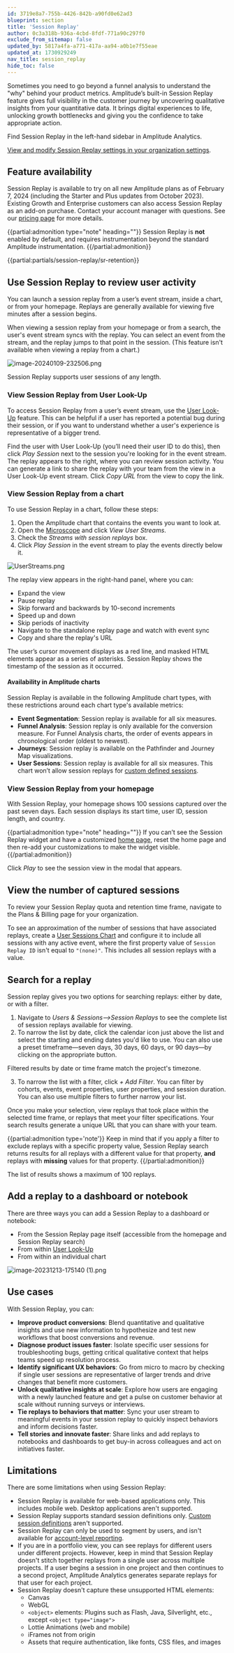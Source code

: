 ```yaml
---
id: 3719e8a7-755b-4426-842b-a90fd0e62ad3
blueprint: section
title: 'Session Replay'
author: 0c3a318b-936a-4cbd-8fdf-771a90c297f0
exclude_from_sitemap: false
updated_by: 5817a4fa-a771-417a-aa94-a0b1e7f55eae
updated_at: 1730929249
nav_title: session_replay
hide_toc: false
---
```

Sometimes you need to go beyond a funnel analysis to understand the "why" behind your product metrics. Amplitude’s built-in Session Replay feature gives full visibility in the customer journey by uncovering qualitative insights from your quantitative data. It brings digital experiences to life, unlocking growth bottlenecks and giving you the confidence to take appropriate action.

Find Session Replay in the left-hand sidebar in Amplitude Analytics.

[View and modify Session Replay settings in your organization settings](/docs/admin/account-management/account-settings#session-replay-settings).

## Feature availability

Session Replay is available to try on all new Amplitude plans as of February 7, 2024 (including the Starter and Plus updates from October 2023). Existing Growth and Enterprise customers can also access Session Replay as an add-on purchase. Contact your account manager with questions. See our [pricing page](https://amplitude.com/pricing) for more details.

{{partial:admonition type="note" heading=""}}
Session Replay is **not** enabled by default, and requires instrumentation beyond the standard Amplitude instrumentation.
{{/partial:admonition}}

{{partial:partials/session-replay/sr-retention}}

## Use Session Replay to review user activity

You can launch a session replay from a user’s event stream, inside a chart, or from your homepage. Replays are generally available for viewing five minutes after a session begins.

When viewing a session replay from your homepage or from a search, the user's event stream syncs with the replay. You can select an event from the stream, and the replay jumps to that point in the session. (This feature isn't available when viewing a replay from a chart.)

![image-20240109-232506.png](/docs/output/img/session-replay/image-20240109-232506-png.png)

Session Replay supports user sessions of any length.

### View Session Replay from User Look-Up

To access Session Replay from a user’s event stream, use the [User Look-Up](/docs/analytics/user-data-lookup) feature. This can be helpful if a user has reported a potential bug during their session, or if you want to understand whether a user's experience is representative of a bigger trend. 

Find the user with User Look-Up (you’ll need their user ID to do this), then click *Play Session* next to the session you're looking for in the event stream. The replay appears to the right, where you can review session activity. You can generate a link to share the replay with your team from the view in a User Look-Up event stream. Click *Copy URL* from the view to copy the link. 

### View Session Replay from a chart

To use Session Replay in a chart, follow these steps:

1. Open the Amplitude chart that contains the events you want to look at.
2. Open the [Microscope](/docs/analytics/microscope) and click *View User Streams*.
3. Check the *Streams with session replays* box.
4. Click *Play Session* in the event stream to play the events directly below it.

![UserStreams.png](/docs/output/img/session-replay/userstreams-2.png)

The replay view appears in the right-hand panel, where you can: 

* Expand the view
* Pause replay
* Skip forward and backwards by 10-second increments
* Speed up and down
* Skip periods of inactivity
* Navigate to the standalone replay page and watch with event sync
* Copy and share the replay's URL

The user’s cursor movement displays as a red line, and masked HTML elements appear as a series of asterisks. Session Replay shows the timestamp of the session as it occurred.

#### Availability in Amplitude charts

Session Replay is available in the following Amplitude chart types, with these restrictions around each chart type's available metrics:

* **Event Segmentation**: Session replay is available for all six measures.
* **Funnel Analysis**: Session replay is only available for the conversion measure. For Funnel Analysis charts, the order of events appears in chronological order (oldest to newest).
* **Journeys**: Session replay is available on the Pathfinder and Journey Map visualizations.
* **User Sessions**: Session replay is available for all six measures. This chart won’t allow session replays for [custom defined sessions](/docs/data/sources/instrument-track-sessions).

### View Session Replay from your homepage

With Session Replay, your homepage shows 100 sessions captured over the past seven days. Each session displays its start time, user ID, session length, and country.

{{partial:admonition type="note" heading=""}}
If you can’t see the Session Replay widget and have a customized [home page](/docs/get-started/amplitude-home-page), reset the home page and then re-add your customizations to make the widget visible.
{{/partial:admonition}}

Click *Play* to see the session view in the modal that appears. 

## View the number of captured sessions

To review your Session Replay quota and retention time frame, navigate to the Plans & Billing page for your organization.

To see an approximation of the number of sessions that have associated replays, create a [User Sessions Chart](/docs/analytics/charts/user-sessions/user-sessions-track-engagement-frequency) and configure it to include all sessions with any active event, where the first property value of `Session Replay ID` isn't equal to `"(none)"`. This includes all session replays with a value.

## Search for a replay

Session replay gives you two options for searching replays: either by date, or with a filter.

1. Navigate to *Users & Sessions—>Session Replays* to see the complete list of session replays available for viewing.
2. To narrow the list by date, click the calendar icon just above the list and select the starting and ending dates you'd like to use. You can also use a preset timeframe—seven days, 30 days, 60 days, or 90 days—by clicking on the appropriate button.

Filtered results by date or time frame match the project's timezone.

3. To narrow the list with a filter, click *+ Add Filter*. You can filter by cohorts, events, event properties, user properties, and session duration. You can also use multiple filters to further narrow your list.

Once you make your selection, view replays that took place within the selected time frame, or replays that meet your filter specifications. Your search results generate a unique URL that you can share with your team.

{{partial:admonition type='note'}}
Keep in mind that if you apply a filter to exclude replays with a specific property value, Session Replay search returns results for all replays with a different value for that property, **and** replays with **missing** values for that property.
{{/partial:admonition}}

The list of results shows a maximum of 100 replays. 

## Add a replay to a dashboard or notebook

There are three ways you can add a Session Replay to a dashboard or notebook:

* From the Session Replay page itself (accessible from the homepage and Session Replay search)
* From within [User Look-Up](/docs/analytics/user-data-lookup)
* From within an individual chart

![image-20231213-175140 (1).png](/docs/output/img/session-replay/image-20231213-175140-1-png.png)

## Use cases

With Session Replay, you can:

* **Improve product conversions**: Blend quantitative and qualitative insights and use new information to hypothesize and test new workflows that boost conversions and revenue.
* **Diagnose product issues faster**: Isolate specific user sessions for troubleshooting bugs, getting critical qualitative context that helps teams speed up resolution process.
* **Identify significant UX behaviors**: Go from micro to macro by checking if single user sessions are representative of larger trends and drive changes that benefit more customers.
* **Unlock qualitative insights at scale**: Explore how users are engaging with a newly launched feature and get a pulse on customer behavior at scale without running surveys or interviews.
* **Tie replays to behaviors that matter**: Sync your user stream to meaningful events in your session replay to quickly inspect behaviors and inform decisions faster.
* **Tell stories and innovate faster**: Share links and add replays to notebooks and dashboards to get buy-in across colleagues and act on initiatives faster.

## Limitations

There are some limitations when using Session Replay:

* Session Replay is available for web-based applications only. This includes mobile web. Desktop applications aren't supported.
* Session Replay supports standard session definitions only. [Custom session definitions](/docs/data/sources/instrument-track-sessions) aren't supported.
* Session Replay can only be used to segment by users, and isn't available for [account-level reporting](/docs/analytics/account-level-reporting).
* If you are in a portfolio view, you can see replays for different users under different projects. However, keep in mind that Session Replay doesn't stitch together replays from a single user across multiple projects. If a user begins a session in one project and then continues to a second project, Amplitude Analytics generates separate replays for that user for each project.
* Session Replay doesn't capture these unsupported HTML elements:
	* Canvas
	* WebGL
	* `<object>` elements: Plugins such as Flash, Java, Silverlight, etc., except `<object type="image">`
	* Lottie Animations (web and mobile)
	* iFrames not from origin
	* Assets that require authentication, like fonts, CSS files, and images